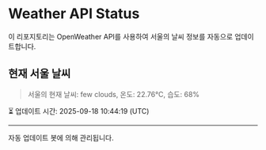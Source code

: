 
# Weather API Status

이 리포지토리는 OpenWeather API를 사용하여 서울의 날씨 정보를 자동으로 업데이트합니다.

## 현재 서울 날씨
> 서울의 현재 날씨: few clouds, 온도: 22.76°C, 습도: 68%

⏳ 업데이트 시간: 2025-09-18 10:44:19 (UTC)

---
자동 업데이트 봇에 의해 관리됩니다.
